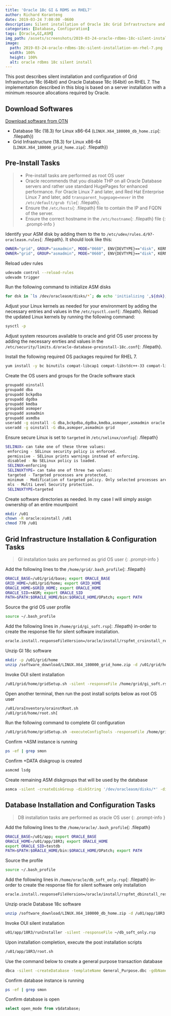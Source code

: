 ```yaml
---
title: 'Oracle 18c GI & RDMS on RHEL7'
author: Richard Koranteng
date: 2019-03-24 7:00:00 -0600
description: Silent installation of Oracle 18c Grid Infrastructure and Database on Red Hat Enterprise Linux 7
categories: [Database, Configuration]
tags: [Oracle,GI,ASM]
img_path: /assets/screenshots/2019-03-24-oracle-rdbms-18c-silent-installation-on-rhel-7
image:
  path: 2019-03-24-oracle-rdbms-18c-silent-installation-on-rhel-7.png
  width: 100%
  height: 100%
  alt: oracle rdbms 18c silent install
---
```


This post describes silent installation and configuration of Grid Infrastructure 18c (64bit) and Oracle Database 18c (64bit) on RHEL 7. The implementation described in this blog is based on a server installation with a minimum resource allocations required by Oracle.

## Download Softwares
[Download software from OTN](https://www.oracle.com/technetwork/database/enterprise-edition/downloads/oracle18c-linux-180000-5022980.html)
* Database 18c (18.3) for Linux x86-64 (`LINUX.X64_180000_db_home.zip`{: .filepath})
* Grid Infrastructure (18.3) for Linux x86-64 (`LINUX.X64_180000_grid_home.zip`{: .filepath})

## Pre-Install Tasks
> * Pre-install tasks are performed as root OS user
> * Oracle recommends that you disable THP on all Oracle Database servers and rather use standard HugePages for enhanced performance. For Oracle Linux 7 and later, and Red Hat Enterprise Linux 7 and later, add `transparent_hugepage=never` in the `/etc/default/grub file`{: .filepath}.
> * Ensure the `/etc/hosts`{: .filepath} file to contain the IP and FQDN of the server. 
> * Ensure the correct hostname in the `/etc/hostname`{: .filepath} file
{: .prompt-info }

Identify your ASM disk by adding them to the to `/etc/udev/rules.d/97-oracleasm.rules`{: .filepath}. It should look like this:
```bash
OWNER="grid", GROUP="asmadmin", MODE="0660", ENV{DEVTYPE}=="disk", KERNEL=="xvdca", SYMLINK+="oracleasm/disks/DATA1"
OWNER="grid", GROUP="asmadmin", MODE="0660", ENV{DEVTYPE}=="disk", KERNEL=="xvdcb", SYMLINK+="oracleasm/disks/FRA1"
```

Reload udev rules
```bash
udevadm control --reload-rules
udevadm trigger
```

Run the following command to initialize ASM disks
```bash
for dsk in `ls /dev/oracleasm/disks/*`; do echo 'initializing ',${dsk}; dd if=/dev/zero of=${dsk} bs=4096 count=1; done
```

Adjust your Linux kernels as needed for your environment by adding the necessary entries and values in the `/etc/sysctl.conf`{: .filepath}. Reload the updated Linux kernels by running the following command:
```bash
sysctl -p
```

Adjust system resources available to oracle and grid OS user process by adding the necessary enrties and values in the `/etc/security/limits.d/oracle-database-preinstall-18c.conf`{: .filepath}.

Install the following required OS packages required for RHEL 7.
```bash
yum install -y bc binutils compat-libcap1 compat-libstdc++-33 compat-libstdc++-33.i686 elfutils-libelf.i686 elfutils-libelf elfutils-libelf-devel.i686 elfutils-libelf-devel fontconfig-devel glibc.i686 glibc glibc-devel.i686 glibc-devel ksh libaio.i686 libaio libaio-devel.i686 libaio-devel libX11.i686 libX11 libXau.i686 libXau libXi.i686 libXi libXtst.i686 libXtst libgcc.i686 libgcc librdmacm-devel libstdc++.i686 libstdc++ libstdc++-devel.i686 libstdc++-devel libxcb.i686 libxcb make nfs-utils net-tools python python-configshell python-rtslib python-six smartmontools sysstat targetcli unixODBC
```

Create the OS users and groups for the Oracle software stack
```bash
groupadd oinstall
groupadd dba
groupadd bckpdba
groupadd dgdba
groupadd kmdba
groupadd asmoper
groupadd asmadmin
groupadd asmdba
useradd -g oinstall -G dba,bckpdba,dgdba,kmdba,asmoper,asmadmin oracle
useradd -g oinstall -G dba,asmoper,asmadmin grid
```

Ensure secure Linux is set to `targeted` in `/etc/selinux/config`{: .filepath}
```bash
SELINUX= can take one of these three values:
 enforcing - SELinux security policy is enforced.
 permissive - SELinux prints warnings instead of enforcing.
 disabled - No SELinux policy is loaded.
 SELINUX=enforcing
 SELINUXTYPE= can take one of three two values:
 targeted - Targeted processes are protected,
 minimum - Modification of targeted policy. Only selected processes are protected.
 mls - Multi Level Security protection.
 SELINUXTYPE=targeted
```

Create software directories as needed. In my case I will simply assign ownership of an entire mountpoint
```bash
mkdir /u01
chown -R oracle:oinstall /u01
chmod 770 /u01
```

## Grid Infrastructure Installation & Configuration Tasks
> GI installation tasks are performed as grid OS user
{: .prompt-info }

Add the following lines to the `/home/grid/.bash_profile`{: .filepath}
```bash
ORACLE_BASE=/u01/grid/base; export ORACLE_BASE
GRID_HOME=/u01/grid/home; export GRID_HOME
ORACLE_HOME=$GRID_HOME; export ORACLE_HOME
ORACLE_SID=+ASM; export ORACLE_SID
PATH=$PATH:$ORACLE_HOME/bin:$ORACLE_HOME/OPatch; export PATH
```

Source the grid OS user profile
```bash
source ~/.bash_profile
```

Add the following lines in `/home/grid/gi_soft.rsp`{: .filepath} in-order to create the response file for silent software installation.
```bash
oracle.install.responseFileVersion=/oracle/install/rspfmt_crsinstall_response_schema_v18.0.0 INVENTORY_LOCATION=/u01/oraInventory oracle.install.option=HA_CONFIG ORACLE_BASE=/u01/grid/base oracle.install.asm.OSDBA=oinstall oracle.install.asm.OSASM=asmadmin oracle.install.asm.storageOption=ASM oracle.install.asm.SYSASMPassword=putYourPassword oracle.install.asm.diskGroup.name=DATA oracle.install.asm.diskGroup.redundancy=EXTERNAL oracle.install.asm.diskGroup.disks=/dev/oracleasm/disks/DATA1,/dev/oracleasm/disks/FRA1 oracle.install.asm.diskGroup.diskDiscoveryString=/dev/oracleasm/disks/* oracle.install.asm.monitorPassword=putYourPassword oracle.install.asm.configureAFD=false
```

Unzip GI 18c software
```bash
mkdir -p /u01/grid/home
unzip /software_download/LINUX.X64_180000_grid_home.zip -d /u01/grid/home
```

Invoke OUI silent installation
```bash
/u01/grid/home/gridSetup.sh -silent -responseFile /home/grid/gi_soft.rsp
```

Open another terminal, then run the post install scripts below as root OS user
```bash
/u01/oraInventory/orainstRoot.sh
/u01/grid/home/root.sh[
```

Run the following command to complete GI configuration
```bash
/u01/grid/home/gridSetup.sh -executeConfigTools -responseFile /home/grid/gi_soft.rsp -silent
```

Confirm +ASM instance is running
```bash
ps -ef | grep smon
```

Confirm +DATA diskgroup is created
```bash
asmcmd lsdg
```

Create remaining ASM diskgroups that will be used by the database
```bash
asmca -silent -createDiskGroup -diskString '/dev/oracleasm/disks/*' -diskGroupName FRA -disk '/dev/oracleasm/disks/FRA*' -redundancy EXTERNAL -au_size 4
```

## Database Installation and Configuration Tasks
> DB installation tasks are performed as oracle OS user
{: .prompt-info }

Add the following lines to the `/home/oracle/.bash_profile`{: .filepath}
```bash
ORACLE_BASE=/u01/app; export ORACLE_BASE
ORACLE_HOME=/u01/app/18R3; export ORACLE_HOME
export ORACLE_SID=testdb
PATH=$PATH:$ORACLE_HOME/bin:$ORACLE_HOME/OPatch; export PATH
```

Source the profile
```bash
source ~/.bash_profile
```

Add the following lines in `/home/oracle/db_soft_only.rsp`{: .filepath} in-order to create the response file for silent software only installation
```bash
oracle.install.responseFileVersion=/oracle/install/rspfmt_dbinstall_response_schema_v18.0.0 oracle.install.option=INSTALL_DB_SWONLY UNIX_GROUP_NAME=oinstall INVENTORY_LOCATION=/u01/oraInventory ORACLE_HOME=/u01/app/18R3 ORACLE_BASE=/u01/app oracle.install.db.InstallEdition=EE oracle.install.db.OSDBA_GROUP=dba oracle.install.db.OSOPER_GROUP=dba oracle.install.db.OSBACKUPDBA_GROUP=bckpdba oracle.install.db.OSDGDBA_GROUP=dgdba oracle.install.db.OSKMDBA_GROUP=kmdba oracle.install.db.OSRACDBA_GROUP=dba SECURITY_UPDATES_VIA_MYORACLESUPPORT=false DECLINE_SECURITY_UPDATES=true oracle.installer.autoupdates.option=SKIP_UPDATES
```

Unzip oracle Database 18c software
```bash
unzip /software_download/LINUX.X64_180000_db_home.zip -d /u01/app/18R3
```

Invoke OUI silent installation
```bash
u01/app/18R3/runInstaller -silent -responseFile ~/db_soft_only.rsp
```

Upon installation completion, execute the post installation scripts
```bash
/u01/app/18R3/root.sh
```

Use the command below to create a general purpose transaction database
```bash
dbca -silent -createDatabase -templateName General_Purpose.dbc -gdbName $ORACLE_SID -sid $ORACLE_SID -sysPassword putYOURPASSWORD -systemPassword putYOURPASSWORD -storageType ASM -diskGroupName +DATA -recoveryGroupName +FRA -responseFile NO_VALUE -createAsContainerDatabase false -characterSet AL32UTF8 -nationalCharacterSet AL16UTF16 -archiveLogMode true -databaseType MULTIPURPOSE -emConfiguration NONE
```

Confirm database instance is running
```bash
ps -ef | grep smon
```

Confirm database is open
```sql
select open_mode from v$database;
```
